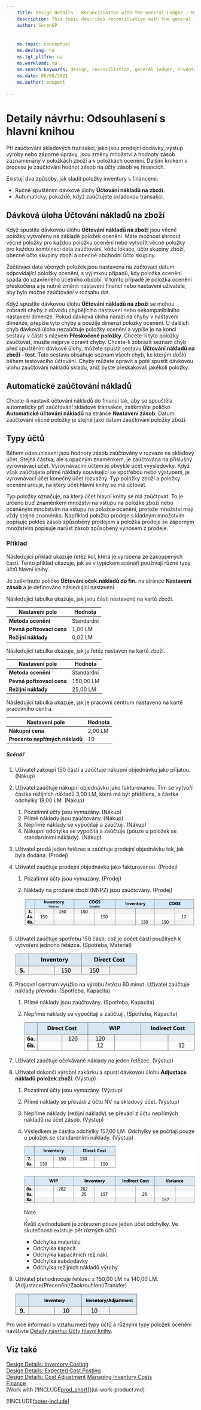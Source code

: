 ```yaml
---
    title: Design Details - Reconciliation with the General Ledger | Microsoft Docs
    description: This topic describes reconciliation with the general ledger when you post inventory transactions, such as sales shipments, production output, or negative adjustments.
    author: SorenGP


    ms.topic: conceptual
    ms.devlang: na
    ms.tgt_pltfrm: na
    ms.workload: na
    ms.search.keywords: design, reconciliation, general ledger, inventory
    ms.date: 06/08/2021
    ms.author: edupont

---
```

# Detaily návrhu: Odsouhlasení s hlavní knihou
Při zaúčtování skladových transakcí, jako jsou prodejní dodávky, výstup výroby nebo záporné úpravy, jsou změny množství a hodnoty zásob zaznamenány v položkách zboží a v položkách ocenění. Dalším krokem v procesu je zaúčtování hodnot zásob na účty zásob ve financích.

Existují dva způsoby, jak sladit položky inventury s financemi:

* Ručně spuštěním dávkové úlohy **Účtování nákladů na zboží**.
* Automaticky, pokaždé, když zaúčtujete skladovou transakci.

## Dávková úloha Účtování nákladů na zboží
Když spustíte dávkovou úlohu **Účtování nákladů na zboží** jsou věcné položky vytvořeny na základě položek ocenění. Máte možnost shrnout věcné položky pro každou položku ocenění nebo vytvořit věcné položky pro každou kombinaci data zaúčtování, kódu lokace, účto skupiny zboží, obecné účto skupiny zboží a obecné obchodní účto skupiny.

Zúčtovací data věcných položek jsou nastavena na zúčtovací datum odpovídající položky ocenění, s výjimkou případů, kdy položka ocenění spadá do uzavřeného účetního období. V tomto případě je položka ocenění přeskočena a je nutné změnit nastavení financí nebo nastavení uživatele, aby bylo možné zaúčtování v rozsahu dat.

Když spustíte dávkovou úlohu **Účtování nákladů na zboží** se mohou zobrazit chyby z důvodu chybějícího nastavení nebo nekompatibilního nastavení dimenze. Pokud dávková úloha narazí na chyby v nastavení dimenze, přepíše tyto chyby a použije dimenzi položky ocenění. U dalších chyb dávková úloha nezaúčtuje položky ocenění a vypíše je na konci sestavy v části s názvem **Přeskočené položky**. Chcete-li tyto položky zaúčtovat, musíte nejprve opravit chyby. Chcete-li zobrazit seznam chyb před spuštěním dávkové úlohy, můžete spustit sestavu **Účtování nákladů  na zboží - test**. Tato sestava obsahuje seznam všech chyb, ke kterým došlo během testovacího účtování. Chyby můžete opravit a poté spustit dávkovou úlohu zaúčtování nákladů skladu, aniž byste přeskakovali jakékoli položky.

## Automatické zaúčtování nákladů
Chcete-li nastavit účtování nákladů do financí tak, aby se spouštěla automaticky při zaúčtování skladové transakce, zaškrtněte políčko **Automatické účtování nákladů** na stránce **Nastavení zásob**. Datum zaúčtování věcné položky je stejné jako datum zaúčtování položky zboží.

## Typy účtů
Během odsouhlasení jsou hodnoty zásob zaúčtovány v rozvaze na skladový účet. Stejná částka, ale s opačným znaménkem, je zaúčtována na příslušný vyrovnávací účet. Vyrovnávacím účtem je obvykle účet vvýsledovky. Když však zaúčtujete přímé náklady související se spotřebou nebo výstupem, je vyrovnávací účet konečný účet rozvažný. Typ položky zboží a položky ocenění určuje, na který účet hlavní knihy se má účtovat.

Typ položky označuje, na který účet hlavní knihy se má zaúčtovat. To je určeno buď znaménkem množství na vstupu na položke zboží nebo oceněným množstvím na vstupu na položce ocenění, protože množství mají vždy stejné znaménko. Například položka prodeje s kladným množstvím popisuje pokles zásob způsobený prodejem a položka prodeje se záporným množstvím popisuje nárůst zásob způsobený výnosem z prodeje.

### Příklad
Následující příklad ukazuje řetěz kol, která je vyrobena ze zakoupených částí. Tento příklad ukazuje, jak se v typickém scénáři používají různé typy účtů hlavní knihy.

Je zaškrtnuto políčko **Účtování oček.nákladů do fin.** na stránce **Nastavení zásob** a je definováno následující nastavení.

Následující tabulka ukazuje, jak jsou části nastavené na kartě zboží.

| Nastavení pole | Hodnota |
|-----------------|-----------|  
| **Metoda ocenění** | Standardní |
| **Pevná pořizovací cena** | 1,00 LM |
| **Režijní náklady** | 0,02 LM |

Následující tabulka ukazuje, jak je řetěz nastaven na kartě zboží.

| Nastavení pole | Hodnota |
|-----------------|-----------|  
| **Metoda ocenění** | Standardní |
| **Pevná pořizovací cena** | 150,00 LM |
| **Režijní náklady** | 25,00 LM |

Následující tabulka ukazuje, jak je pracovní centrum nastaveno na kartě pracovního centra.

| Nastavení pole | Hodnota |
|-----------------|-----------|  
| **Nákupní cena** | 2,00 LM |
| **Procento nepřímých nákladů** | 10 |

##### Scénář
1. Uživatel zakoupí 150 částí a zaúčtuje nákupní objednávku jako přijatou. (Nákup)
2. Uživatel zaúčtuje nákupní objednávku jako fakturovanou. Tím se vytvoří částka režijních nákladů 3,00 LM, která má být přidělena, a částka odchylky 18,00 LM. (Nákup)

   1. Pozatímní účty jsou vymazány. (Nákup)
   2. Přímé náklady jsou zaúčtovány. (Nákup)
   3. Nepřímé náklady se vypočítají a zaúčtují. (Nákup)
   4. Nákupní odchylka se vypočítá a zaúčtuje (pouze u položek se standardními náklady). (Nákup)
3. Uživatel prodá jeden řetězec a zaúčtuje prodejní objednávku tak, jak byla dodána. (Prodej)
4. Uživatel zaúčtuje prodejní objednávku jako fakturovanou. (Prodej)

   1. Pozatímní účty jsou vymazány. (Prodej)
   2. Náklady na prodané zboží (NNPZ) jsou zaúčtovány. (Prodej)

      ![Results of sales posting to GL accounts.](media/design_details_inventory_costing_3_gl_posting_sales.png "Results of sales posting to GL accounts")
5. Uživatel zaúčtuje spotřebu 150 částí, což je počet částí použitých k vytvoření jednoho řetězce. (Spotřeba, Materiál)

   ![Results of material posting to GL accounts.](media/design_details_inventory_costing_3_gl_posting_material.png "Results of material posting to GL accounts")
6. Pracovní centrum využilo na výrobu řetězu 60 minut. Uživatel zaúčtuje náklady převodu. (Spotřeba, Kapacita)

   1. Přímé náklady jsou zaúčtovány. (Spotřeba, Kapacita)
   2. Nepřímé náklady se vypočítají a zaúčtují. (Spotřeba, Kapacita)

      ![Results of capacity posting to GL accounts.](media/design_details_inventory_costing_3_gl_posting_capacity.png "Results of capacity posting to GL accounts")
7. Uživatel zaúčtuje očekávané náklady na jeden řetězec. (Výstup)
8. Uživatel dokončí výrobní zakázku a spustí dávkovou úlohu **Adjustace nákladů položek zboží**. (Výstup)

   1. Pozatímní účty jsou vymazány. (Výstup)
   2. Přímé náklady se převádí z účtu NV na skladový účet. (Výstup)
   3. Nepřímé náklady (režijní náklady) se převádí z účtu nepřímých nákladů na účet zásob. (Výstup)
   4. Výsledkem je částka odchylky 157,00 LM. Odchylky se počítají pouze u položek se standardními náklady. (Výstup)

      ![Results of output posting to GL accounts.](media/design_details_inventory_costing_3_gl_posting_output.png "Results of output posting to GL accounts")

      > [!NOTE]  
      > Kvůli zjednodušení je zobrazen pouze jeden účet odchylky. Ve skutečnosti existuje pět různých účtů:
      >
      > * Odchylka materiálu
      > * Odchylka kapacit
      > * Odchylka kapacitních rež.nákl.
      > * Odchylka subdodávky
      > * Odchylka režijních nákladů výroby

9. Uživatel přehodnocuje řetězec z 150,00 LM na 140,00 LM. (Adjustace/Přecenění/Zaokrouhlení/Transfer)

   ![Results of adjustment posting to GL accounts.](media/design_details_inventory_costing_3_gl_posting_adjustment.png "Results of adjustment posting to GL accounts")

Pro více informací o vztahu mezi typy účtů a různými typy položek ocenění navštivte [Detaily návrhu: Účty hlavní knihy](design-details-accounts-in-the-general-ledger.md).

## Viz také
[Design Details: Inventory Costing](design-details-inventory-costing.md)   
[Design Details: Expected Cost Posting](design-details-expected-cost-posting.md)   
[Design Details: Cost Adjustment](design-details-cost-adjustment.md)
[Managing Inventory Costs](finance-manage-inventory-costs.md)  
[Finance](finance.md)  
[Work with [!INCLUDE[prod_short](includes/prod_short.md)]](ui-work-product.md)


[!INCLUDE[footer-include](includes/footer-banner.md)]